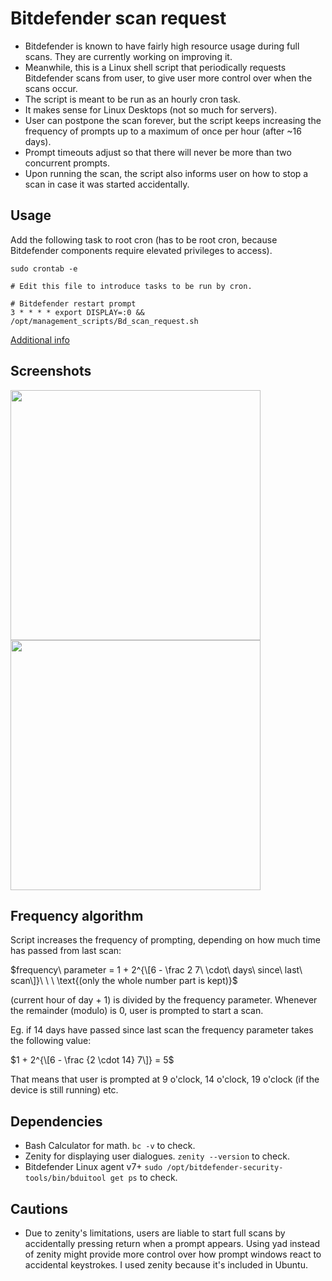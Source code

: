 # Bitdefender scan request
- Bitdefender is known to have fairly high resource usage during full scans. They are currently working on improving it.
- Meanwhile, this is a Linux shell script that periodically requests Bitdefender scans from user, to give user more control over when the scans occur.
- The script is meant to be run as an hourly cron task.
- It makes sense for Linux Desktops (not so much for servers).
- User can postpone the scan forever, but the script keeps increasing the frequency of prompts up to a maximum of once per hour (after ~16 days).
- Prompt timeouts adjust so that there will never be more than two concurrent prompts.
- Upon running the scan, the script also informs user on how to stop a scan in case it was started accidentally.


## Usage
Add the following task to root cron (has to be root cron, because Bitdefender components require elevated privileges to access).
```Shell
sudo crontab -e
```

```Shell
# Edit this file to introduce tasks to be run by cron.

# Bitdefender restart prompt
3 * * * * export DISPLAY=:0 && /opt/management_scripts/Bd_scan_request.sh
```
[Additional info](https://askubuntu.com/questions/85612/how-to-call-zenity-from-cron-script)


## Screenshots
<img src="https://user-images.githubusercontent.com/87522742/185491863-5f622c3c-9841-4784-a81d-130b9b12cf9d.png" width="400">

<img src="https://user-images.githubusercontent.com/87522742/185492012-05076bf6-e560-402b-87f3-713aa5fbd7b2.png" width="400">


## Frequency algorithm
Script increases the frequency of prompting, depending on how much time has passed from last scan:

$frequency\ parameter = 1 + 2^{\[6 - \frac 2 7\ \cdot\ days\ since\ last\ scan\]}\ \ \ \text{(only the whole number part is kept)}$

(current hour of day + 1) is divided by the frequency parameter. Whenever the remainder (modulo) is 0, user is prompted to start a scan.

Eg. if 14 days have passed since last scan the frequency parameter takes the following value:

$1 + 2^{\[6 - \frac {2 \cdot 14} 7\]} = 5$

That means that user is prompted at 9 o'clock, 14 o'clock, 19 o'clock (if the device is still running) etc.


## Dependencies
- Bash Calculator for math. `bc -v` to check.
- Zenity for displaying user dialogues. `zenity --version` to check.
- Bitdefender Linux agent v7+ `sudo /opt/bitdefender-security-tools/bin/bduitool get ps` to check.

## Cautions
- Due to zenity's limitations, users are liable to start full scans by accidentally pressing return when a prompt appears. Using yad instead of zenity might provide more control over how prompt windows react to accidental keystrokes. I used zenity because it's included in Ubuntu.

